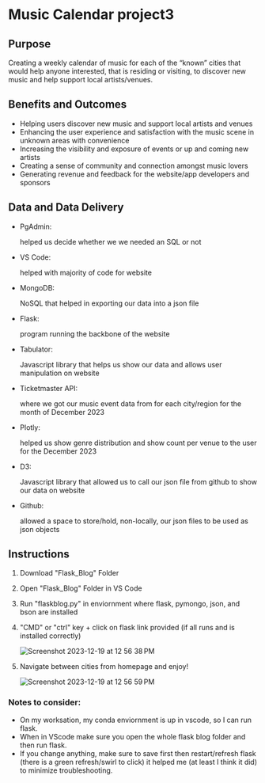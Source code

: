 # Music Calendar project3

## Purpose
Creating a weekly calendar of music for each of the “known” cities that would help anyone interested, that is residing or visiting, to discover new music and help support local artists/venues.

## Benefits and Outcomes
- Helping users discover new music and
support local artists and venues
- Enhancing the user experience and
satisfaction with the music scene in
unknown areas with convenience
- Increasing the visibility and exposure of
events or up and coming new artists
- Creating a sense of community and
connection amongst music lovers
- Generating revenue and feedback for the
website/app developers and sponsors

## Data and Data Delivery
- PgAdmin:
  
  helped us decide whether we we needed an SQL or not
- VS Code:
  
  helped with majority of code for website
- MongoDB:
  
  NoSQL that helped in exporting our data into a json file
- Flask:
  
  program running the backbone of the website
- Tabulator:
  
  Javascript library that helps us show our data and allows user manipulation on website
- Ticketmaster API:
  
  where we got our music event data from for each city/region for the month of December 2023
- Plotly:
  
  helped us show genre distribution and show count per venue to the user for the December 2023
- D3:
  
  Javascript library that allowed us to call our json file from github to show our data on website
- Github:
  
  allowed a space to store/hold, non-locally, our json files to be used as json objects

## Instructions
1. Download "Flask_Blog" Folder
2. Open "Flask_Blog" Folder in VS Code
3. Run "flaskblog.py" in enviornment where flask, pymongo, json, and bson are installed
4. "CMD" or "ctrl" key + click on flask link provided (if all runs and is installed correctly)
   
   ![Screenshot 2023-12-19 at 12 56 38 PM](https://github.com/vincehsanchez/project3-music-app/assets/141890646/cb80eeb4-c302-480c-839d-28e30ff7ced9)

6. Navigate between cities from homepage and enjoy!

   ![Screenshot 2023-12-19 at 12 56 59 PM](https://github.com/vincehsanchez/project3-music-app/assets/141890646/7fe8b22d-968b-4ce6-8474-18a893da4452)


### Notes to consider:
- On my worksation, my conda enviornment is up in vscode, so I can run flask.
- When in VScode make sure you open the whole flask blog folder and then run flask.
- If you change anything, make sure to save first then restart/refresh flask (there is a green refresh/swirl to click) it
  helped me (at least I think it did) to minimize troubleshooting.
